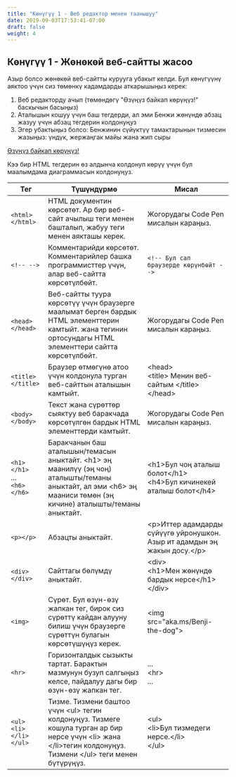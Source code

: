 ```yaml
---
title: "Көнүгүү 1 - Веб редактор менен таанышуу"
date: 2019-09-03T17:53:41-07:00
draft: false
weight: 4
---
```


## Көнүгүү 1 - Жөнөкөй веб-сайтты жасоо

Азыр болсо жөнөкөй веб-сайтты курууга убакыт келди. Бул көнүгүүнү аяктоо үчүн сиз төмөнкү кадамдарды аткарышыңыз керек:

1. Веб редакторду ачып (төмөндөгү "Өзүңүз байкап көрүңүз!" баскычын басыңыз)
2. Аталышын кошуу үчүн баш тегдерди, ал эми Бенжи жөнүндө абзац жазуу үчүн абзац тегдерин колдонуңуз
3. Эгер убактыңыз болсо: Бенжинин сүйүктүү тамактарынын тизмесин жазыңыз: үндүк, жержаңгак майы жана жип сыры

<a class="my-2 mx-4 btn btn-info" href="https://codepen.io/Sunny-Dee/pen/exxyYL" target="_blank">Өзүңүз байкап көрүңүз!</a>

Кээ бир HTML тегдерин өз алдынча колдонуп көрүү үчүн бул маалымдама диаграммасын колдонуңуз.

Тег | Түшүндүрмө | Мисал
---|--------------|----------
`<html></html>`                         | HTML документин көрсөтөт. Ар бир веб-сайт <html> ачылыш теги менен башталып, </html> жабуу теги менен аякташы керек. | Жогорудагы Code Pen мисалын караңыз. 
`<!-- -->`                              | Комментарийди көрсөтөт. Комментарийлер башка программисттер үчүн, алар веб-сайтта көрсөтүлбөйт. |`<!-- Бул сап браузерде көрүнбөйт -->`
`<head></head>`                         | Веб-сайтты туура көрсөтүү үчүн браузерге маалымат берген бардык HTML элементтерин камтыйт. <head> жана </head> тегинин ортосундагы HTML элементтери сайтта көрсөтүлбөйт. | Жогорудагы Code Pen мисалын караңыз.
`<title></title>`                       | Браузер өтмөгүнө атоо үчүн колдонула турган веб-сайттын аталышын камтыйт. | &lt;head&gt;<br>&lt;title&gt; Менин веб-сайтым &lt;/title&gt;<br>&lt;/head&gt;
`<body></body>`                         | Текст жана сүрөттөр сыяктуу веб баракчада көрсөтүлгөн бардык HTML элементтерди камтыйт. | Жогорудагы Code Pen мисалын караңыз.
`<h1></h1>`<br> ... <br> `<h6></h6>`    | Баракчанын баш аталышын/темасын аныктайт. &lt;h1&gt; эң маанилүү (эң чоң) аталышты/теманы аныктайт, ал эми &lt;h6&gt; эң мааниси төмөн (эң кичине) аталышты/теманы аныктайт. | &lt;h1&gt;Бул чоң аталыш болот&lt;/h1&gt;<br> &lt;h4&gt;Бул кичинекей аталыш болот&lt;/h4&gt;
`<p></p>`                               | Абзацты аныктайт. | &lt;p&gt;Иттер адамдарды сүйүүгө уйронушкон. Азыр ит адамдын эң жакын досу.&lt;/p&gt;
`<div></div>`                           | Сайттагы бөлүмдү аныктайт. | &lt;div&gt;<br>&lt;h1&gt;Мен жөнүндө бардык нерсе&lt;/h1&gt;<br>&lt;/div&gt;
`<img>`                                 | Сүрөт. Бул өзүн-өзү жапкан тег, бирок сиз сүрөттү кайдан алууну билиш үчүн браузерге сүрөттүн булагын көрсөтүшүңүз керек. | &lt;img src="aka.ms/Benji-the-dog"&gt;
`<hr>`                                  | Горизонталдык сызыкты тартат. Барактын мазмунун бузуп салгыңыз келсе, пайдалуу дагы бир өзүн-өзү жапкан тег. | ... <br> &lt;hr&gt; <br> ...
`<ul>`<br>`<li>`<br>`</li>`<br>`</ul>`  | Тизме. Тизмени баштоо үчүн &lt;ul&gt; тегин колдонуңуз. Тизмеге кошула турган ар бир нерсе үчүн &lt;li&gt; жана &lt;/li&gt;тегин колдонуңуз. Тизмени &lt;/ul&gt; теги менен бүтүрүңүз. | &lt;ul&gt;<br>&lt;li&gt;Бул тизмедеги нерсе.&lt;/li&gt;<br>&lt;/ul&gt;